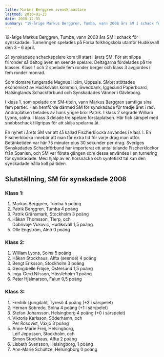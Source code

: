 ```yaml
---
title: Markus Berggren svensk mästare
lastmod: 2010-01-25
date: 2008-12-31
summary: "19-årige Markus Berggren, Tumba, vann 2008 års SM i schack för synskadade. Turneringen spelades på Forsa folkhögskola utanför Hudiksvall den 3 – 6 april. \n Rapport och slutställning från SM 2008 \n"
---
```


19-årige Markus Berggren, Tumba, vann 2008 års SM i schack för synskadade. Turneringen spelades på Forsa folkhögskola utanför Hudiksvall den 3 – 6 april.

21 synskadade schackspelare kom till start i årets SM. För att slippa frironder så deltog även en seende spelare. Deltagarna fördelades på tre klasser. Klass 1 och 2 spelade fem ronder berger och klass 3 avgjordes i fem ronder monrad.

Som domare fungerade Magnus Holm, Uppsala. SM:et stöttades ekonomiskt av Hudiksvalls kommun, Swedbank, Iggesund Paperboard, Hälsinglands Schackförbund och Synskadades Vänner i Gävleborg.

I klass 1, som spelade om SM-titeln, vann Markus Berggren samtliga sina fem partier. Han hemförde därmed SM för synskadade för tredje året i rad. Andraplatsen belades av hans yngre bror Patrik. I klass 2 segrade William Lyons, solna. I klass 3 delade tre spelare förstaplatsen. Här fick särspel med snabbschack tillgripas för att skilja spelarna åt.

En nyhet i årets SM var att så kallad Fischerklocka användes i klass 1. En Fischerklocka innebär att man får extra tid för varje drag man utför. Betänketiden var här 75 minuter plus 30 sekunder per drag. Sveriges Synskadades Schackförbund har importerat ett antal talande Fischerklockor från Spanien, och SM var första gången som dessa användes i en turnering för synskadade. Med hjälp av en hörsnäcka och syntetiskt tal kan den synskadade hålla koll på tiden.

Slutställning, SM för synskadade 2008
----------

### Klass 1: ###

1. Markus Berggren, Tumba 5 poäng
2. Patrik Berggren, Tumba 4 poäng
3. Patrik Gränsmark, Stockholm 3 poäng
4. Håkan Thomsson, Tierp, och   
    Dobrivoje Vukovic, Hudiksvall 1,5 poäng
5. Olle Engström, Alnö 0 poäng

### Klass 2: ###

1. William Lyons, Solna 5 poäng
2. Håkan Stockhaus, Alfta (seende) 4 poäng
3. Bengt Eriksson, Stockholm 3 poäng
4. Georgibelle Fröjse, Östersund 1,5 poäng
5. Inga-Gerd Nilsson, Hässleholm 1 poäng
6. Peter Hjalmarson, Falun 0,5 poäng

### Klass 3: ###

1. Fredrik Ljungdahl, Tyresö 4 poäng (+2 i särspelet)
2. Hernan Sobredo, Solna 4 poäng (+1 i särspelet)
3. Stefan Johansson, Helsingborg 4 poäng (+0 i särspelet)
4. Viktoria Karlsson, Söderhamn, och   
    Per Rosqvist, Växjö 3 poäng
5. Anne-Marie Freij, Helsingborg,   
    Leif Jeppsson, Stockholm, och   
    Simon Stockhaus, Alfta 2 poäng
6. Lisbeth Svensson, Helsingborg, 1 poäng
7. Ann-Marie Schultze, Helsingborg 0 poäng
